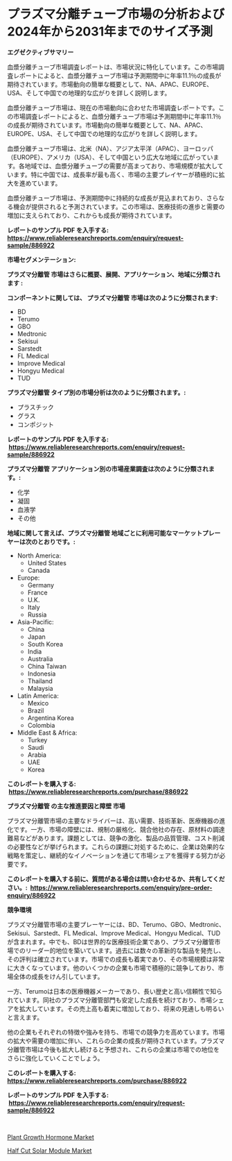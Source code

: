 <p><h1>プラズマ分離チューブ市場の分析および2024年から2031年までのサイズ予測</h1></p><p><strong>エグゼクティブサマリー</strong></p>
<p><p>血漿分離チューブ市場調査レポートは、市場状況に特化しています。この市場調査レポートによると、血漿分離チューブ市場は予測期間中に年率11.1％の成長が期待されています。市場動向の簡単な概要として、NA、APAC、EUROPE、USA、そして中国での地理的な広がりを詳しく説明します。</p><p>血漿分離チューブ市場は、現在の市場動向に合わせた市場調査レポートです。この市場調査レポートによると、血漿分離チューブ市場は予測期間中に年率11.1％の成長が期待されています。市場動向の簡単な概要として、NA、APAC、EUROPE、USA、そして中国での地理的な広がりを詳しく説明します。</p><p>血漿分離チューブ市場は、北米（NA）、アジア太平洋（APAC）、ヨーロッパ（EUROPE）、アメリカ（USA）、そして中国という広大な地域に広がっています。各地域では、血漿分離チューブの需要が高まっており、市場規模が拡大しています。特に中国では、成長率が最も高く、市場の主要プレイヤーが積極的に拡大を進めています。</p><p>血漿分離チューブ市場は、予測期間中に持続的な成長が見込まれており、さらなる機会が提供されると予測されています。この市場は、医療技術の進歩と需要の増加に支えられており、これからも成長が期待されています。</p></p>
<p><strong>レポートのサンプル PDF を入手する: <a href="https://www.reliableresearchreports.com/enquiry/request-sample/886922">https://www.reliableresearchreports.com/enquiry/request-sample/886922</a></strong></p>
<p><strong>市場セグメンテーション:</strong></p>
<p><strong> プラズマ分離管 市場はさらに概要、展開、アプリケーション、地域に分類されます :</strong></p>
<p><strong>コンポーネントに関しては、 プラズマ分離管 市場は次のように分類されます: &nbsp;</strong></p>
<p><ul><li>BD</li><li>Terumo</li><li>GBO</li><li>Medtronic</li><li>Sekisui</li><li>Sarstedt</li><li>FL Medical</li><li>Improve Medical</li><li>Hongyu Medical</li><li>TUD</li></ul></p>
<p><strong> プラズマ分離管 タイプ別の市場分析は次のように分類されます。:</strong></p>
<p><ul><li>プラスチック</li><li>グラス</li><li>コンポジット</li></ul></p>
<p><strong>レポートのサンプル PDF を入手する: &nbsp;<a href="https://www.reliableresearchreports.com/enquiry/request-sample/886922">https://www.reliableresearchreports.com/enquiry/request-sample/886922</a></strong></p>
<p><strong> プラズマ分離管 アプリケーション別の市場産業調査は次のように分類されます。:</strong></p>
<p><ul><li>化学</li><li>凝固</li><li>血液学</li><li>その他</li></ul></p>
<p><strong>地域に関して言えば、プラズマ分離管 地域ごとに利用可能なマーケットプレーヤーは次のとおりです。:</strong></p>
<p><ul>
    <li>
        North America:
        <ul>
            <li>United States</li>
            <li>Canada</li>
        </ul>
    </li>
    <li>
        Europe:
        <ul>
            <li>Germany</li>
            <li>France</li>
            <li>U.K.</li>
            <li>Italy</li>
            <li>Russia</li>
        </ul>
    </li>
    <li>
        Asia-Pacific:
        <ul>
            <li>China</li>
            <li>Japan</li>
            <li>South Korea</li>
            <li>India</li>
            <li>Australia</li>
            <li>China Taiwan</li>
            <li>Indonesia</li>
            <li>Thailand</li>
            <li>Malaysia</li>
        </ul>
    </li>
    <li>
        Latin America:
        <ul>
            <li>Mexico</li>
            <li>Brazil</li>
            <li>Argentina Korea</li>
            <li>Colombia</li>
        </ul>
    </li>
    <li>
        Middle East & Africa:
        <ul>
            <li>Turkey</li>
            <li>Saudi</li>
            <li>Arabia</li>
            <li>UAE</li>
            <li>Korea</li>
        </ul>
    </li>
    </ul></p>
<p><strong>このレポートを購入する: &nbsp;<a href="https://www.reliableresearchreports.com/purchase/886922">https://www.reliableresearchreports.com/purchase/886922</a></strong></p>
<p><strong>プラズマ分離管 の主な推進要因と障壁 市場</strong></p>
<p><p>プラズマ分離管市場の主要なドライバーは、高い需要、技術革新、医療機器の進化です。一方、市場の障壁には、規制の厳格化、競合他社の存在、原材料の調達難易などがあります。課題としては、競争の激化、製品の品質管理、コスト削減の必要性などが挙げられます。これらの課題に対処するために、企業は効果的な戦略を策定し、継続的なイノベーションを通じて市場シェアを獲得する努力が必要です。</p></p>
<p><strong>このレポートを購入する前に、質問がある場合は問い合わせるか、共有してください。:&nbsp; <a href="https://www.reliableresearchreports.com/enquiry/pre-order-enquiry/886922">https://www.reliableresearchreports.com/enquiry/pre-order-enquiry/886922</a></strong></p>
<p><strong>競争環境</strong></p>
<p><p>プラズマ分離管市場の主要プレーヤーには、BD、Terumo、GBO、Medtronic、Sekisui、Sarstedt、FL Medical、Improve Medical、Hongyu Medical、TUDが含まれます。中でも、BDは世界的な医療技術企業であり、プラズマ分離管市場でのリーダー的地位を築いています。過去には数々の革新的な製品を発売し、その評判は確立されています。市場での成長も着実であり、その市場規模は非常に大きくなっています。他のいくつかの企業も市場で積極的に競争しており、市場全体の成長をけん引しています。</p><p>一方、Terumoは日本の医療機器メーカーであり、長い歴史と高い信頼性で知られています。同社のプラズマ分離管部門も安定した成長を続けており、市場シェアを拡大しています。その売上高も着実に増加しており、将来の見通しも明るいと言えます。</p><p>他の企業もそれぞれの特徴や強みを持ち、市場での競争力を高めています。市場の拡大や需要の増加に伴い、これらの企業の成長が期待されています。プラズマ分離管市場は今後も拡大し続けると予想され、これらの企業は市場での地位をさらに強化していくことでしょう。</p></p>
<p><strong>このレポートを購入する: &nbsp; <a href="https://www.reliableresearchreports.com/purchase/886922">https://www.reliableresearchreports.com/purchase/886922</a></strong></p>
<p><strong>レポートのサンプル PDF を入手する: &nbsp;<a href="https://www.reliableresearchreports.com/enquiry/request-sample/886922">https://www.reliableresearchreports.com/enquiry/request-sample/886922</a></strong><strong></strong></p>
<p>&nbsp;</p>
<p><p><a href="https://simplistic-meeting-7ee.notion.site/Insights-into-Plant-Growth-Hormone-Market-Size-Analysing-Market-Share-Trends-and-Growth-from-2024-7134a5112cdc4b469179ac5f1a1060eb">Plant Growth Hormone Market</a></p><p><a href="https://github.com/Sinjinluong3e0awx2m195k76/Market-Research-Report-List-1/blob/main/half-cut-solar-module-market.md">Half Cut Solar Module Market</a></p></p>